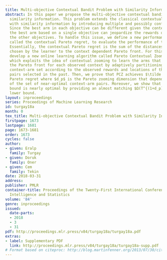 ```yaml
---
title: Multi-objective Contextual Bandit Problem with Similarity Information
abstract: In this paper we propose the multi-objective contextual bandit problem with
  similarity information. This problem extends the classical contextual bandit problem
  with similarity information by introducing multiple and possibly conflicting objectives.
  Since the best arm in each objective can be different given the context, learning
  the best arm based on a single objective can jeopardize the rewards obtained from
  the other objectives. To handle this issue, we define a new performance metric,
  called the contextual Pareto regret, to evaluate the performance of the learner.
  Essentially, the contextual Pareto regret is the sum of the distances of the arms
  chosen by the learner to the context dependent Pareto front. For this problem, we
  develop a new online learning algorithm called Pareto Contextual Zooming (PCZ),
  which exploits the idea of contextual zooming to learn the arms that are close to
  the Pareto front for each observed context by adaptively partitioning the joint
  context-arm set according to the observed rewards and locations of the  context-arm
  pairs selected in the past. Then, we prove that PCZ achieves $\tilde O (T^{(1+d_p)/(2+d_p)})$
  Pareto regret where $d_p$ is the Pareto zooming dimension that depends on the size
  of the set of near-optimal context-arm pairs. Moreover, we show that this regret
  bound is nearly optimal by providing an almost matching $Ω(T^{(1+d_p)/(2+d_p)})$
  lower bound.
layout: inproceedings
series: Proceedings of Machine Learning Research
id: turgay18a
month: 0
tex_title: Multi-objective Contextual Bandit Problem with Similarity Information
firstpage: 1673
lastpage: 1681
page: 1673-1681
order: 1673
cycles: false
author:
- given: Eralp
  family: Turgay
- given: Doruk
  family: Oner
- given: Cem
  family: Tekin
date: 2018-03-31
address: 
publisher: PMLR
container-title: Proceedings of the Twenty-First International Conference on Artficial
  Intelligence and Statistics
volume: '84'
genre: inproceedings
issued:
  date-parts:
  - 2018
  - 3
  - 31
pdf: http://proceedings.mlr.press/v84/turgay18a/turgay18a.pdf
extras:
- label: Supplementary PDF
  link: http://proceedings.mlr.press/v84/turgay18a/turgay18a-supp.pdf
# Format based on citeproc: http://blog.martinfenner.org/2013/07/30/citeproc-yaml-for-bibliographies/
---
```

